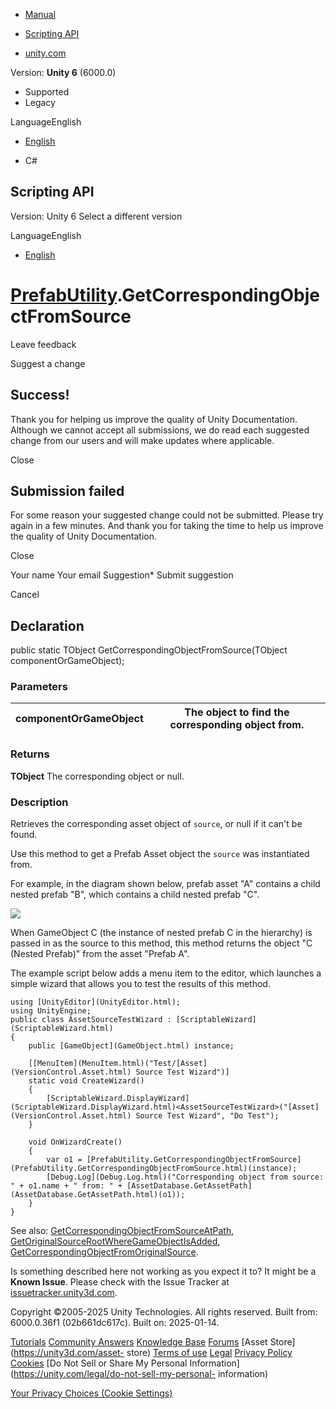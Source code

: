 [ ]()

  * [Manual](../Manual/index.html)
  * [Scripting API](../ScriptReference/index.html)

  * [unity.com](https://unity.com/)

Version: **Unity 6** (6000.0)

  * Supported
  * Legacy

LanguageEnglish

  * [English]()

  * C#

[ ](https://docs.unity3d.com)

## Scripting API

Version: Unity 6 Select a different version

LanguageEnglish

  * [English]()

#  [PrefabUtility](PrefabUtility.html).GetCorrespondingObjectFromSource

Leave feedback

Suggest a change

## Success!

Thank you for helping us improve the quality of Unity Documentation. Although
we cannot accept all submissions, we do read each suggested change from our
users and will make updates where applicable.

Close

## Submission failed

For some reason your suggested change could not be submitted. Please <a>try
again</a> in a few minutes. And thank you for taking the time to help us
improve the quality of Unity Documentation.

Close

Your name Your email Suggestion* Submit suggestion

Cancel

[ ]()

## Declaration

public static TObject GetCorrespondingObjectFromSource(TObject
componentOrGameObject);

### Parameters

componentOrGameObject | The object to find the corresponding object from.  
---|---  
  
### Returns

**TObject** The corresponding object or null.

### Description

Retrieves the corresponding asset object of `source`, or null if it can't be
found.

Use this method to get a Prefab Asset object the `source` was instantiated
from.  
  
For example, in the diagram shown below, prefab asset "A" contains a child
nested prefab "B", which contains a child nested prefab "C".  
  
![](../StaticFiles/ScriptRefImages/nested-prefab-instance-example.png)  
  
When GameObject C (the instance of nested prefab C in the hierarchy) is passed
in as the source to this method, this method returns the object "C (Nested
Prefab)" from the asset "Prefab A".  
  
The example script below adds a menu item to the editor, which launches a
simple wizard that allows you to test the results of this method.

    
    
    using [UnityEditor](UnityEditor.html);
    using UnityEngine;
    public class AssetSourceTestWizard : [ScriptableWizard](ScriptableWizard.html)
    {
        public [GameObject](GameObject.html) instance;  
      
        [[MenuItem](MenuItem.html)("Test/[Asset](VersionControl.Asset.html) Source Test Wizard")]
        static void CreateWizard()
        {
            [ScriptableWizard.DisplayWizard](ScriptableWizard.DisplayWizard.html)<AssetSourceTestWizard>("[Asset](VersionControl.Asset.html) Source Test Wizard", "Do Test");
        }  
      
        void OnWizardCreate()
        {
            var o1 = [PrefabUtility.GetCorrespondingObjectFromSource](PrefabUtility.GetCorrespondingObjectFromSource.html)(instance);
            [Debug.Log](Debug.Log.html)("Corresponding object from source: " + o1.name + " from: " + [AssetDatabase.GetAssetPath](AssetDatabase.GetAssetPath.html)(o1));
        }
    }
    

See also:
[GetCorrespondingObjectFromSourceAtPath](PrefabUtility.GetCorrespondingObjectFromSourceAtPath.html),
[GetOriginalSourceRootWhereGameObjectIsAdded](PrefabUtility.GetOriginalSourceRootWhereGameObjectIsAdded.html),
[GetCorrespondingObjectFromOriginalSource](PrefabUtility.GetCorrespondingObjectFromOriginalSource.html).

Is something described here not working as you expect it to? It might be a
**Known Issue**. Please check with the Issue Tracker at
[issuetracker.unity3d.com](https://issuetracker.unity3d.com).

Copyright ©2005-2025 Unity Technologies. All rights reserved. Built from:
6000.0.36f1 (02b661dc617c). Built on: 2025-01-14.

[Tutorials](https://unity3d.com/learn) [Community
Answers](https://answers.unity3d.com) [Knowledge
Base](https://support.unity3d.com/hc/en-us)
[Forums](https://forum.unity3d.com) [Asset Store](https://unity3d.com/asset-
store) [Terms of use](https://docs.unity3d.com/Manual/TermsOfUse.html)
[Legal](https://unity.com/legal) [Privacy
Policy](https://unity.com/legal/privacy-policy)
[Cookies](https://unity.com/legal/cookie-policy) [Do Not Sell or Share My
Personal Information](https://unity.com/legal/do-not-sell-my-personal-
information)

[Your Privacy Choices (Cookie Settings)](javascript:void\(0\);)


